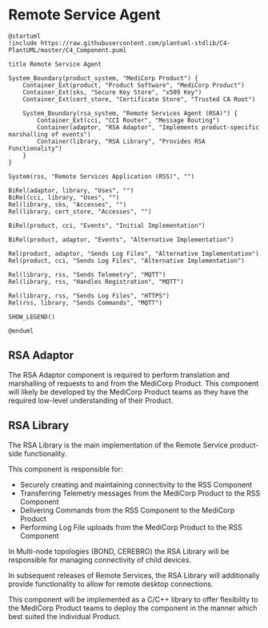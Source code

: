 
# Remote Service Agent

```plantuml
@startuml
!include https://raw.githubusercontent.com/plantuml-stdlib/C4-PlantUML/master/C4_Component.puml

title Remote Service Agent

System_Boundary(product_system, "MediCorp Product") {
    Container_Ext(product, "Product Software", "MediCorp Product")
    Container_Ext(sks, "Secure Key Store", "x509 Key")
    Container_Ext(cert_store, "Certificate Store", "Trusted CA Root")

    System_Boundary(rsa_system, "Remote Services Agent (RSA)") {
        Container_Ext(cci, "CCI Router", "Message Routing")
        Container(adaptor, "RSA Adaptor", "Implements product-specific marshalling of events")
        Container(library, "RSA Library", "Provides RSA Functionality")        
    }
}

System(rss, "Remote Services Application (RSS)", "")

BiRel(adaptor, library, "Uses", "")
BiRel(cci, library, "Uses", "")
Rel(library, sks, "Accesses", "")
Rel(library, cert_store, "Accesses", "")

BiRel(product, cci, "Events", "Initial Implementation")

BiRel(product, adaptor, "Events", "Alternative Implementation")

Rel(product, adaptor, "Sends Log Files", "Alternative Implementation")
Rel(product, cci, "Sends Log Files", "Alternative Implementation")

Rel(library, rss, "Sends Telemetry", "MQTT")
Rel(library, rss, "Handles Registration", "MQTT")

Rel(library, rss, "Sends Log Files", "HTTPS")
Rel(rss, library, "Sends Commands", "MQTT")

SHOW_LEGEND()

@enduml

```

## RSA Adaptor

The RSA Adaptor component is required to perform translation and marshalling of requests to and from the MediCorp Product.  This component will likely be developed by the MediCorp Product teams as they have the required low-level understanding of their Product.

## RSA Library

The RSA Library is the main implementation of the Remote Service product-side functionality.

This component is responsible for:

- Securely creating and maintaining connectivity to the RSS Component
- Transferring Telemetry messages from the MediCorp Product to the RSS Component
- Delivering Commands from the RSS Component to the MediCorp Product
- Performing Log File uploads from the MediCorp Product to the RSS Component

In Multi-node topologies (BOND, CEREBRO) the RSA Library will be responsible for managing connectivity of child devices.

In subsequent releases of Remote Services, the RSA Library will additionally provide functionality to allow for remote desktop connections.

This component will be implemented as a C/C++ library to offer flexibility to the MediCorp Product teams to deploy the component in the manner which best suited the individual Product.
